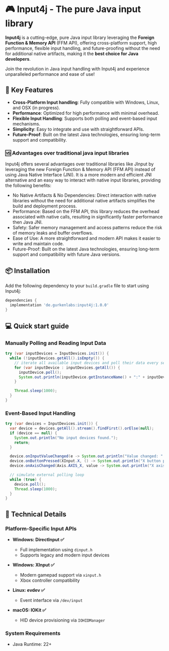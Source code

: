 # 🎮 Input4j - The pure Java input library


**Input4j** is a cutting-edge, pure Java input library leveraging the **Foreign Function & Memory API** (FFM API), offering cross-platform support, high performance, flexible input handling, and future-proofing without the need for additional native artifacts, making it the **best choice for Java developers**.

Join the revolution in Java input handling with Input4j and experience unparalleled performance and ease of use!

## 🚀 Key Features
- **Cross-Platform Input handling**: Fully compatible with Windows, Linux, and OSX (in progress).
- **Performance**: Optimized for high performance with minimal overhead.
- **Flexible Input Handling**: Supports both polling and event-based input mechanisms.
- **Simplicity**: Easy to integrate and use with straightforward APIs.
- **Future-Proof**: Built on the latest Java technologies, ensuring long-term support and compatibility.

### 🆚 Advantages over traditional java input libraries
Input4j offers several advantages over traditional libraries like JInput by leveraging the new Foreign Function & Memory API (FFM API) instead of using Java Native Interface (JNI).
It is a more modern and efficient JNI alternative and an easy way to interact with native input libraries, providing the following benefits:

- No Native Artifacts & No Dependencies: Direct interaction with native libraries without the need for additional native artifacts simplifies the build and deployment process.
- Performance: Based on the FFM API, this library reduces the overhead associated with native calls, resulting in significantly faster performance then Java JNI.
- Safety: Safer memory management and access patterns reduce the risk of memory leaks and buffer overflows.
- Ease of Use: A more straightforward and modern API makes it easier to write and maintain code.
- Future-Proof: Built on the latest Java technologies, ensuring long-term support and compatibility with future Java versions.


## 📦️ Installation
Add the following dependency to your `build.gradle` file to start using Input4j:

```groovy
dependencies {
  implementation 'de.gurkenlabs:input4j:1.0.0'
}
```

## 💻 Quick start guide

### Manually Polling and Reading Input Data
```java
try (var inputDevices = InputDevices.init()) {
  while (!inputDevices.getAll().isEmpty()) {
    // iterate all available input devices and poll their data every second
    for (var inputDevice : inputDevices.getAll()) {
      inputDevice.poll();
      System.out.println(inputDevice.getInstanceName() + ":" + inputDevice.getComponents());
    }

    Thread.sleep(1000);
  }
}
```
### Event-Based Input Handling
```java
try (var devices = InputDevices.init()) {
  var device = devices.getAll().stream().findFirst().orElse(null);
  if (device == null) {
    System.out.println("No input devices found.");
    return;
  }

  device.onInputValueChanged(e -> System.out.println("Value changed: " + e.component() + " -> " + e.newValue()));
  device.onButtonPressed(XInput.X, () -> System.out.println("X button pressed"));
  device.onAxisChanged(Axis.AXIS_X, value -> System.out.println("X axis: " + value));

  // simulate external polling loop
  while (true) {
    device.poll();
    Thread.sleep(1000);
  }
}
```

## 🔌 Technical Details

### Platform-Specific Input APIs
- **Windows: DirectInput  ✅**
    - Full implementation using `dinput.h`
    - Supports legacy and modern input devices

- **Windows: XInput ✅**
    - Modern gamepad support via `xinput.h`
    - Xbox controller compatibility

- **Linux: evdev ✅**
    - Event interface via `/dev/input`

- **macOS: IOKit ✅**
    - HID device provisioning via `IOHIDManager`

### System Requirements
- Java Runtime: 22+
